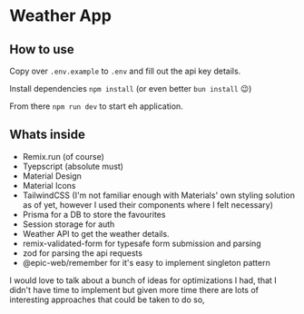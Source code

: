 # Weather App

## How to use

Copy over `.env.example` to `.env` and fill out the api key details.

Install dependencies `npm install`  (or even better `bun install` 😉)

From there `npm run dev` to start eh application.

## Whats inside

- Remix.run (of course)
- Tyepscript (absolute must)
- Material Design
- Material Icons
- TailwindCSS (I'm not familiar enough with Materials' own styling solution as of yet, however I used their components where I felt necessary)
- Prisma for a DB to store the favourites
- Session storage for auth
- Weather API to get the weather details.
- remix-validated-form for typesafe form submission and parsing
- zod for parsing the api requests
- @epic-web/remember for it's easy to implement singleton pattern

I would love to talk about a bunch of ideas for optimizations I had, that I didn't have time to implement but given more time there are lots of interesting approaches that could be taken to do so,
